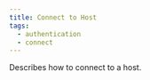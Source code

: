 ```yaml
---
title: Connect to Host
tags:
  - authentication
  - connect
---
```

Describes how to connect to a host.

